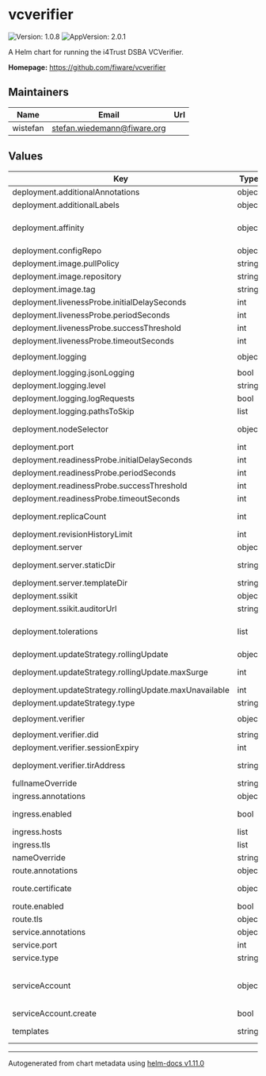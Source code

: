# vcverifier

![Version: 1.0.8](https://img.shields.io/badge/Version-1.0.8-informational?style=flat-square) ![AppVersion: 2.0.1](https://img.shields.io/badge/AppVersion-2.0.1-informational?style=flat-square)

A Helm chart for running the i4Trust DSBA VCVerifier.

**Homepage:** <https://github.com/fiware/vcverifier>

## Maintainers

| Name | Email | Url |
| ---- | ------ | --- |
| wistefan | <stefan.wiedemann@fiware.org> |  |

## Values

| Key | Type | Default | Description |
|-----|------|---------|-------------|
| deployment.additionalAnnotations | object | `{}` | additional annotations for the deployment, if required |
| deployment.additionalLabels | object | `{}` | additional labels for the deployment, if required |
| deployment.affinity | object | `{}` | affinity template ref: https://kubernetes.io/docs/concepts/configuration/assign-pod-node/#affinity-and-anti-affinity |
| deployment.configRepo | object | `{"configEndpoint":"http://credentials-config:8080/"}` | config repo configuration |
| deployment.image.pullPolicy | string | `"IfNotPresent"` | specification of the image pull policy |
| deployment.image.repository | string | `"quay.io/fiware/vcverifier"` | image name |
| deployment.image.tag | string | `"2.0.1"` | tag of the image to be used |
| deployment.livenessProbe.initialDelaySeconds | int | `3` |  |
| deployment.livenessProbe.periodSeconds | int | `10` |  |
| deployment.livenessProbe.successThreshold | int | `1` |  |
| deployment.livenessProbe.timeoutSeconds | int | `30` |  |
| deployment.logging | object | `{"jsonLogging":true,"level":"WARN","logRequests":true,"pathsToSkip":["/metrics","/health"]}` | logging configuration |
| deployment.logging.jsonLogging | bool | `true` | should the log be in structured json |
| deployment.logging.level | string | `"WARN"` | the log level, can be DEBUG, INFO, WARN, ERROR |
| deployment.logging.logRequests | bool | `true` | should requests be logged |
| deployment.logging.pathsToSkip | list | `["/metrics","/health"]` | list of paths to be excluded from the request logging |
| deployment.nodeSelector | object | `{}` | selector template ref: https://kubernetes.io/docs/user-guide/node-selection/ |
| deployment.port | int | `3000` | port to run the container at |
| deployment.readinessProbe.initialDelaySeconds | int | `4` |  |
| deployment.readinessProbe.periodSeconds | int | `10` |  |
| deployment.readinessProbe.successThreshold | int | `1` |  |
| deployment.readinessProbe.timeoutSeconds | int | `30` |  |
| deployment.replicaCount | int | `1` | initial number of target replications, can be different if autoscaling is enabled |
| deployment.revisionHistoryLimit | int | `3` | number of old replicas to be retained |
| deployment.server | object | `{"staticDir":"views/static","templateDir":"views/"}` | configuration for server |
| deployment.server.staticDir | string | `"views/static"` | directory to be used for static content, f.e. images referenced from the templates |
| deployment.server.templateDir | string | `"views/"` | directory to be used for retrieving the templates. |
| deployment.ssikit | object | `{"auditorUrl":"https://auditor.walt"}` | ssikit related configuration |
| deployment.ssikit.auditorUrl | string | `"https://auditor.walt"` | address of the auditor url |
| deployment.tolerations | list | `[]` | tolerations template ref: ref: https://kubernetes.io/docs/concepts/configuration/taint-and-toleration/ |
| deployment.updateStrategy.rollingUpdate | object | `{"maxSurge":1,"maxUnavailable":0}` | new pods will be added gradually |
| deployment.updateStrategy.rollingUpdate.maxSurge | int | `1` | number of pods that can be created above the desired amount while updating |
| deployment.updateStrategy.rollingUpdate.maxUnavailable | int | `0` | number of pods that can be unavailable while updating |
| deployment.updateStrategy.type | string | `"RollingUpdate"` | type of the update |
| deployment.verifier | object | `{"did":"did:key:myverifier","sessionExpiry":30,"tirAddress":"http://my-tir.org"}` | configuration required for the verifier functionality |
| deployment.verifier.did | string | `"did:key:myverifier"` | did to be used for the verifier |
| deployment.verifier.sessionExpiry | int | `30` | expiry of a login-session in seconds |
| deployment.verifier.tirAddress | string | `"http://my-tir.org"` | address of the trusted issuers registry to be used for verification |
| fullnameOverride | string | `""` |  |
| ingress.annotations | object | `{}` | annotations to be added to the ingress |
| ingress.enabled | bool | `false` | should there be an ingress to connect the verifier with the public internet |
| ingress.hosts | list | `[]` | all hosts to be provided |
| ingress.tls | list | `[]` | configure the ingress' tls |
| nameOverride | string | `""` |  |
| route.annotations | object | `{}` | annotations to be added to the route |
| route.certificate | object | `{}` | see: https://github.com/FIWARE-Ops/fiware-gitops/blob/master/doc/ROUTES.md |
| route.enabled | bool | `false` |  |
| route.tls | object | `{"termination":"edge"}` | tls configuration for the route |
| service.annotations | object | `{}` | additional annotations, if required |
| service.port | int | `3000` | port to be set for the internal service |
| service.type | string | `"ClusterIP"` | service type |
| serviceAccount | object | `{"create":false}` | if a specific service account should be used, it can be configured here ref: https://kubernetes.io/docs/tasks/configure-pod-container/configure-service-account/ |
| serviceAccount.create | bool | `false` | specifies if the account should be created |
| templates | string | `nil` | if the style of the login-page should be altered, templates can be provided here. |

----------------------------------------------
Autogenerated from chart metadata using [helm-docs v1.11.0](https://github.com/norwoodj/helm-docs/releases/v1.11.0)
